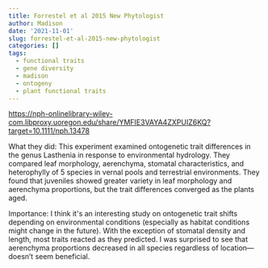 ```yaml
---
title: Forrestel et al 2015 New Phytologist
author: Madison
date: '2021-11-01'
slug: forrestel-et-al-2015-new-phytologist
categories: []
tags:
  - functional traits
  - gene diversity
  - madison
  - ontogeny
  - plant functional traits
---
```


https://nph-onlinelibrary-wiley-com.libproxy.uoregon.edu/share/YMFIE3VAYA4ZXPUIZ6KQ?target=10.1111/nph.13478

What they did:
 	This experiment examined ontogenetic trait differences in the genus Lasthenia in response to environmental hydrology. They compared leaf morphology, aerenchyma, stomatal characteristics, and heterophylly of 5 species in vernal pools and terrestrial environments. They found that juveniles showed greater variety in leaf morphology and aerenchyma proportions, but the trait differences converged as the plants aged. 

Importance:
	I think it's an interesting study on ontogenetic trait shifts depending on environmental conditions (especially as habitat conditions might change in the future). With the exception of stomatal density and length, most traits reacted as they predicted. I was surprised to see that aerenchyma proportions decreased in all species regardless of location—doesn’t seem beneficial. 

